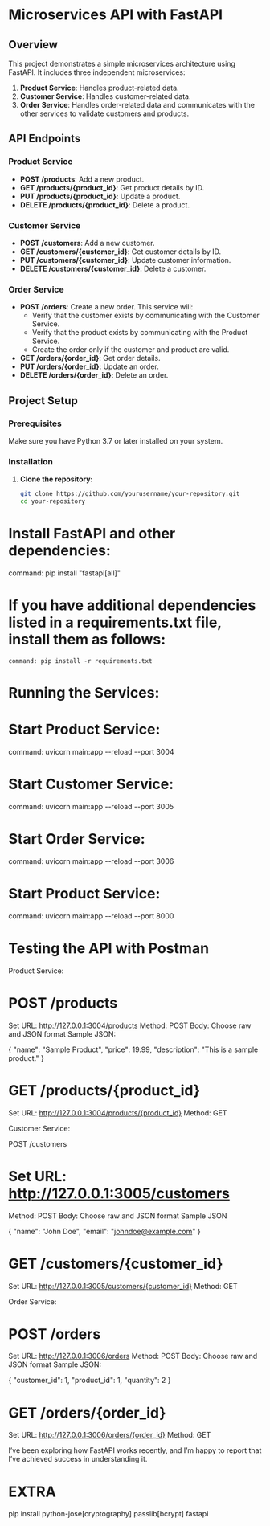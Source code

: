 # Microservices API with FastAPI

## Overview

This project demonstrates a simple microservices architecture using FastAPI. It includes three independent microservices:

1. **Product Service**: Handles product-related data.
2. **Customer Service**: Handles customer-related data.
3. **Order Service**: Handles order-related data and communicates with the other services to validate customers and products.

## API Endpoints

### Product Service

- **POST /products**: Add a new product.
- **GET /products/{product_id}**: Get product details by ID.
- **PUT /products/{product_id}**: Update a product.
- **DELETE /products/{product_id}**: Delete a product.

### Customer Service

- **POST /customers**: Add a new customer.
- **GET /customers/{customer_id}**: Get customer details by ID.
- **PUT /customers/{customer_id}**: Update customer information.
- **DELETE /customers/{customer_id}**: Delete a customer.

### Order Service

- **POST /orders**: Create a new order. This service will:
  - Verify that the customer exists by communicating with the Customer Service.
  - Verify that the product exists by communicating with the Product Service.
  - Create the order only if the customer and product are valid.
- **GET /orders/{order_id}**: Get order details.
- **PUT /orders/{order_id}**: Update an order.
- **DELETE /orders/{order_id}**: Delete an order.

## Project Setup

### Prerequisites

Make sure you have Python 3.7 or later installed on your system.

### Installation

1. **Clone the repository:**

   ```bash
   git clone https://github.com/yourusername/your-repository.git
   cd your-repository


# Install FastAPI and other dependencies:

   command: pip install "fastapi[all]"

# If you have additional dependencies listed in a requirements.txt file, install them as follows:

    command: pip install -r requirements.txt


# Running the Services:

# Start Product Service:
  command: uvicorn main:app --reload --port 3004

# Start Customer Service:
  command: uvicorn main:app --reload --port 3005

# Start Order Service:
  command: uvicorn main:app --reload --port 3006

# Start Product Service:
  command: uvicorn main:app --reload --port 8000

# Testing the API with Postman


 Product Service:

# POST /products

Set URL: http://127.0.0.1:3004/products
Method: POST
Body: Choose raw and JSON format
Sample JSON:

{
  "name": "Sample Product",
  "price": 19.99,
  "description": "This is a sample product."
}


# GET /products/{product_id}

Set URL: http://127.0.0.1:3004/products/{product_id}
Method: GET


  Customer Service:
  
  POST /customers


# Set URL: http://127.0.0.1:3005/customers
Method: POST
Body: Choose raw and JSON format
Sample JSON

{
  "name": "John Doe",
  "email": "johndoe@example.com"
}


# GET /customers/{customer_id}

Set URL: http://127.0.0.1:3005/customers/{customer_id}
Method: GET


Order Service: 


# POST /orders

Set URL: http://127.0.0.1:3006/orders
Method: POST
Body: Choose raw and JSON format
Sample JSON:

{
  "customer_id": 1,
  "product_id": 1,
  "quantity": 2
}


# GET /orders/{order_id}

Set URL: http://127.0.0.1:3006/orders/{order_id}
Method: GET



I’ve been exploring how FastAPI works recently, and I’m happy to report that I’ve achieved success in understanding it.

# EXTRA
pip install python-jose[cryptography] passlib[bcrypt] fastapi







